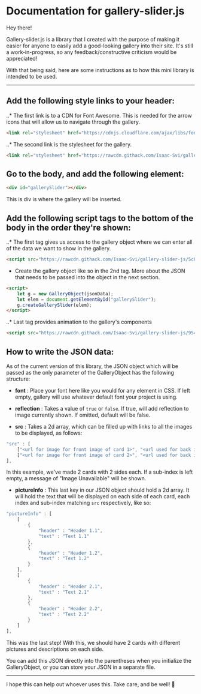 # Documentation for gallery-slider.js

Hey there!

Gallery-slider.js is a library that I created with the purpose of making it easier for anyone to easily add a good-looking gallery into their site.  It's still a work-in-progress, so any feedback/constructive criticism would be appreciated!

With that being said, here are some instructions as to how this mini library is intended to be used.

---

## Add the following style links to your header:

..* The first link is to a CDN for Font Awesome.  This is needed for the arrow icons that will allow us to navigate through the gallery.
```html
<link rel="stylesheet" href="https://cdnjs.cloudflare.com/ajax/libs/font-awesome/5.13.0/css/all.min.css" />
```

..* The second link is the stylesheet for the gallery.
```html
<link rel="stylesheet" href="https://rawcdn.githack.com/Isaac-Svi/gallery-slider-js/9542acfa0e2fb07478fd0ae39d6ccb9b43ef1628/styles.css">
```


## Go to the body, and add the following element:

```html
<div id="gallerySlider"></div>
```

This is div is where the gallery will be inserted.


## Add the following script tags to the bottom of the body **in the order they're shown**:

..* The first tag gives us access to the gallery object where we can enter all of the data we want to show in the gallery.
```html
<script src="https://rawcdn.githack.com/Isaac-Svi/gallery-slider-js/5c8f9896e36627626e2e8d69f4af4acc03174a52/galleryObjectMaker.js"></script>
```

* Create the gallery object like so in the 2nd tag. More about the JSON that needs to be passed into the object in the next section.
```html
<script>
	let g = new GalleryObject(jsonData);
	let elem = document.getElementById("gallerySlider");
	g.createGallerySlider(elem);
</script>
```

..* Last tag provides animation to the gallery's components
```html
<script src="https://rawcdn.githack.com/Isaac-Svi/gallery-slider-js/9542acfa0e2fb07478fd0ae39d6ccb9b43ef1628/script.js"></script>
```

## How to write the JSON data:

As of the current version of this library, the JSON object which will be passed as the only parameter of the GalleryObject has the following structure:

* **font** : 
		Place your font here like you would for any element in CSS. If left empty, gallery will use whatever default font your project is using.

* **reflection** : 
		Takes a value of ```true``` or ```false```.  If true, will add reflection to image currently shown. If omitted, default will be false.

* **src** : 
		Takes a 2d array, which can be filled up with links to all the images to be displayed, as follows:
		
```javascript
"src" : [
	["<url for image for front image of card 1>", "<url used for back image of card 1>"],
	["<url for image for front image of card 2>", "<url used for back image of card 2>"]
],
```
In this example, we've made 2 cards with 2 sides each.  If a sub-index is left empty, a message of "Image Unavailable" will be shown.
		
* **pictureInfo** :
		This last key in our JSON object should hold a 2d array.  It will hold the text that will be displayed on each side of each card, each index and sub-index matching ```src``` respectively, like so:
		
```javascript
"pictureInfo" : [
	[
		{
			"header" : "Header 1.1",
			"text" : "Text 1.1"
		},
		{
			"header" : "Header 1.2",
			"text" : "Text 1.2"
		}
	],
	[
		{
			"header" : "Header 2.1",
			"text" : "Text 2.1"
		},
		{
			"header" : "Header 2.2",
			"text" : "Text 2.2"
		}
	]
],
```
This was the last step!  With this, we should have 2 cards with different pictures and descriptions on each side.

You can add this JSON directly into the parentheses when you initialize the GalleryObject, or you can store your JSON in a separate file.
		
---

I hope this can help out whoever uses this. Take care, and be well! 👋

















